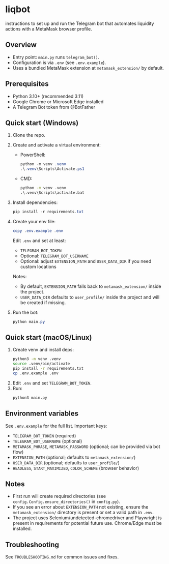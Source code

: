 # liqbot

instructions to set up and run the Telegram bot that automates liquidity actions with a MetaMask browser profile.

## Overview
- Entry point: `main.py` runs `telegram_bot()`.
- Configuration is via `.env` (see `.env.example`).
- Uses a bundled MetaMask extension at `metamask_extension/` by default.

## Prerequisites
- Python 3.10+ (recommended 3.11)
- Google Chrome or Microsoft Edge installed
- A Telegram Bot token from @BotFather

## Quick start (Windows)
1. Clone the repo.
2. Create and activate a virtual environment:
   - PowerShell:
     ```powershell
     python -m venv .venv
     .\.venv\Scripts\Activate.ps1
     ```
   - CMD:
     ```bat
     python -m venv .venv
     .\.venv\Scripts\activate.bat
     ```
3. Install dependencies:
   ```powershell
   pip install -r requirements.txt
   ```
4. Create your env file:
   ```powershell
   copy .env.example .env
   ```
   Edit `.env` and set at least:
   - `TELEGRAM_BOT_TOKEN`
   - Optional: `TELEGRAM_BOT_USERNAME`
   - Optional: adjust `EXTENSION_PATH` and `USER_DATA_DIR` if you need custom locations

   Notes:
   - By default, `EXTENSION_PATH` falls back to `metamask_extension/` inside the project.
   - `USER_DATA_DIR` defaults to `user_profile/` inside the project and will be created if missing.

5. Run the bot:
   ```powershell
   python main.py
   ```

## Quick start (macOS/Linux)
1. Create venv and install deps:
   ```bash
   python3 -m venv .venv
   source .venv/bin/activate
   pip install -r requirements.txt
   cp .env.example .env
   ```
2. Edit `.env` and set `TELEGRAM_BOT_TOKEN`.
3. Run:
   ```bash
   python3 main.py
   ```

## Environment variables
See `.env.example` for the full list. Important keys:
- `TELEGRAM_BOT_TOKEN` (required)
- `TELEGRAM_BOT_USERNAME` (optional)
- `METAMASK_PHRASE`, `METAMASK_PASSWORD` (optional; can be provided via bot flow)
- `EXTENSION_PATH` (optional; defaults to `metamask_extension/`)
- `USER_DATA_DIR` (optional; defaults to `user_profile/`)
- `HEADLESS`, `START_MAXIMIZED`, `COLOR_SCHEME` (browser behavior)

## Notes
- First run will create required directories (see `config.Config.ensure_directories()` in `config.py`).
- If you see an error about `EXTENSION_PATH` not existing, ensure the `metamask_extension/` directory is present or set a valid path in `.env`.
- The project uses Selenium/undetected-chromedriver and Playwright is present in requirements for potential future use. Chrome/Edge must be installed.

## Troubleshooting
See `TROUBLESHOOTING.md` for common issues and fixes.
